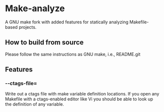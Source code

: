 # Make-analyze

A GNU make fork with added features for statically analyzing Makefile-based projects.

## How to build from source

Please follow the same instructions as GNU make, i.e., README.git

## Features

### --ctags-file=<file-name>

Write out a ctags file with make variable definition locations. If you open any Makefile with a ctags-enabled editor like Vi you should be able to look up the definition of any variable.
